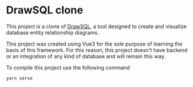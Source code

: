 # DrawSQL clone

This project is a clone of [DrawSQL](https://drawsql.app/), a tool designed to create and visualize database entity relationship diagrams. 

This project was created using Vue3 for the sole purpose of learning the basis of this framework. For this reason, this project doesn't have backend or an integration of any kind of database and will remain this way.

To compile this project use the following command
```
yarn serve
```

